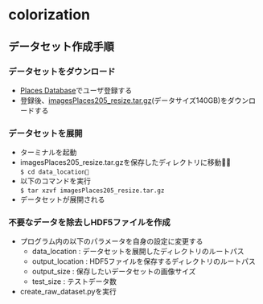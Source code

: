 # colorization
## データセット作成手順  

### データセットをダウンロード
-  [Places Database](http://places.csail.mit.edu/user/register.php)でユーザ登録する
-  登録後、[imagesPlaces205_resize.tar.gz](http://places.csail.mit.edu/download_places/imagesPlaces205_resize.tar.gz)(データサイズ140GB)をダウンロードする

### データセットを展開
-  ターミナルを起動
-  imagesPlaces205_resize.tar.gzを保存したディレクトリに移動  
`$ cd data_location`
-  以下のコマンドを実行  
`$ tar xzvf imagesPlaces205_resize.tar.gz`  
-  データセットが展開される

### 不要なデータを除去しHDF5ファイルを作成
-  プログラム内の以下のパラメータを自身の設定に変更する  
    -  data_location : データセットを展開したディレクトリのルートパス
    -  output_location : HDF5ファイルを保存するディレクトリのルートパス
    -  output_size : 保存したいデータセットの画像サイズ
    -  test_size : テストデータ数
-  create_raw_dataset.pyを実行
